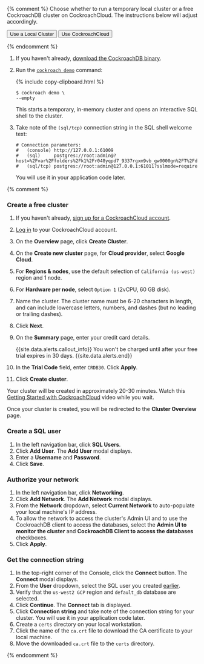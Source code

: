 {% comment %}
Choose whether to run a temporary local cluster or a free CockroachDB cluster on CockroachCloud. The instructions below will adjust accordingly.

<div class="filters clearfix">
  <button class="filter-button page-level" data-scope="local">Use a Local Cluster</button>
  <button class="filter-button page-level" data-scope="cockroachcloud">Use CockroachCloud</button>
</div>
<p></p>
{% endcomment %}

<section class="filter-content" markdown="1" data-scope="local">

1. If you haven't already, [download the CockroachDB binary](install-cockroachdb.html).
1. Run the [`cockroach demo`](cockroach-demo.html) command:

    {% include copy-clipboard.html %}
    ~~~ shell
    $ cockroach demo \
    --empty
    ~~~

    This starts a temporary, in-memory cluster and opens an interactive SQL shell to the cluster.
1. Take note of the `(sql/tcp)` connection string in the SQL shell welcome text:

    ~~~
    # Connection parameters:
    #   (console) http://127.0.0.1:61009
    #   (sql)     postgres://root:admin@?host=%2Fvar%2Ffolders%2Fk1%2Fr048yqpd7_9337rgxm9vb_gw0000gn%2FT%2Fdemo255013852&port=26257
    #   (sql/tcp) postgres://root:admin@127.0.0.1:61011?sslmode=require    
    ~~~

    You will use it in your application code later.

</section>

{% comment %}
<section class="filter-content" markdown="1" data-scope="cockroachcloud">

### Create a free cluster

1. If you haven't already, <a href="https://cockroachlabs.cloud/signup?referralId=docs" rel="noopener" target="_blank">sign up for a CockroachCloud account</a>.
1. [Log in](https://cockroachlabs.cloud/) to your CockroachCloud account.
1. On the **Overview** page, click **Create Cluster**.
1. On the **Create new cluster** page, for **Cloud provider**, select **Google Cloud**.
1. For **Regions & nodes**, use the default selection of `California (us-west)` region and 1 node.
1. For **Hardware per node**, select `Option 1` (2vCPU, 60 GB disk).
1. Name the cluster. The cluster name must be 6-20 characters in length, and can include lowercase letters, numbers, and dashes (but no leading or trailing dashes).
1. Click **Next**.
1. On the **Summary** page, enter your credit card details.

    {{site.data.alerts.callout_info}}
    You won't be charged until after your free trial expires in 30 days.
    {{site.data.alerts.end}}

1. In the **Trial Code** field, enter `CRDB30`. Click **Apply**.
1. Click **Create cluster**.

Your cluster will be created in approximately 20-30 minutes. Watch this [Getting Started with CockroachCloud](https://youtu.be/3hxSBeE-1tM) video while you wait.

Once your cluster is created, you will be redirected to the **Cluster Overview** page.

### Create a SQL user

1. In the left navigation bar, click **SQL Users**.
1. Click **Add User**. The **Add User** modal displays.
1. Enter a **Username** and **Password**.
1. Click **Save**.

### Authorize your network

1. In the left navigation bar, click **Networking**.
1. Click **Add Network**. The **Add Network** modal displays.
1. From the **Network** dropdown, select **Current Network** to auto-populate your local machine's IP address.
1. To allow the network to access the cluster's Admin UI and to use the CockroachDB client to access the databases, select the **Admin UI to monitor the cluster** and **CockroachDB Client to access the databases** checkboxes.
1. Click **Apply**.

### Get the connection string

1. In the top-right corner of the Console, click the **Connect** button. The **Connect** modal displays.
1. From the **User** dropdown, select the SQL user you created [earlier](#create-a-sql-user).
1. Verify that the `us-west2 GCP` region and `default_db` database are selected.
1. Click **Continue**. The **Connect** tab is displayed.
1. Click **Connection string** and take note of the connection string for your cluster. You will use it in your application code later.
1. Create a `certs` directory on your local workstation.
1. Click the name of the `ca.crt` file to download the CA certificate to your local machine.
1. Move the downloaded `ca.crt` file to the `certs` directory.

</section>
{% endcomment %}
